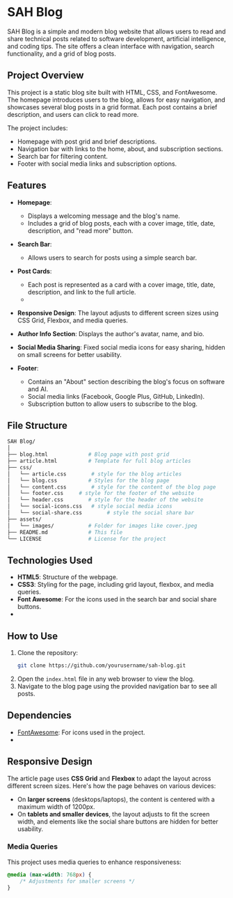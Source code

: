 
# SAH Blog

SAH Blog is a simple and modern blog website that allows users to read and share technical posts related to software development, artificial intelligence, and coding tips. The site offers a clean interface with navigation, search functionality, and a grid of blog posts.

## Project Overview

This project is a static blog site built with HTML, CSS, and FontAwesome. The homepage introduces users to the blog, allows for easy navigation, and showcases several blog posts in a grid format. Each post contains a brief description, and users can click to read more. 

The project includes:
- Homepage with post grid and brief descriptions.
- Navigation bar with links to the home, about, and subscription sections.
- Search bar for filtering content.
- Footer with social media links and subscription options.

## Features

- **Homepage**: 
  - Displays a welcoming message and the blog's name.
  - Includes a grid of blog posts, each with a cover image, title, date, description, and "read more" button.
  
- **Search Bar**: 
  - Allows users to search for posts using a simple search bar.
  
- **Post Cards**:
  - Each post is represented as a card with a cover image, title, date, description, and link to the full article.
  - 
- **Responsive Design**: The layout adjusts to different screen sizes using CSS Grid, Flexbox, and media queries.

- **Author Info Section**: Displays the author's avatar, name, and bio.

- **Social Media Sharing**: Fixed social media icons for easy sharing, hidden on small screens for better usability.

- **Footer**:
  - Contains an "About" section describing the blog's focus on software and AI.
  - Social media links (Facebook, Google Plus, GitHub, LinkedIn).
  - Subscription button to allow users to subscribe to the blog.

## File Structure

```bash
SAH Blog/
│
├── blog.html             # Blog page with post grid
├── article.html          # Template for full blog articles
├── css/
│   └── article.css        # style for the blog articles
│   └── blog.css          # Styles for the blog page
│   └── content.css        # style for the content of the blog page
│   └── footer.css 	   # style for the footer of the website
│   └── header.css        # style for the header of the website
│   └── social-icons.css   # style social media icons
│   └── social-share.css        # style the social share bar
├── assets/
│   └── images/           # Folder for images like cover.jpeg
├── README.md             # This file
└── LICENSE               # License for the project
```

## Technologies Used
- **HTML5**: Structure of the webpage.
- **CSS3**: Styling for the page, including grid layout, flexbox, and media queries.
- **Font Awesome**: For the icons used in the search bar and social share buttons.
- 
## How to Use

1. Clone the repository:
    ```bash
    git clone https://github.com/yourusername/sah-blog.git
    ```
2. Open the `index.html` file in any web browser to view the blog.
3. Navigate to the blog page using the provided navigation bar to see all posts.

## Dependencies

- [FontAwesome](https://cdnjs.cloudflare.com/ajax/libs/font-awesome/4.7.0/css/font-awesome.min.css): For icons used in the project.
- 

## Responsive Design

The article page uses **CSS Grid** and **Flexbox** to adapt the layout across different screen sizes. Here's how the page behaves on various devices:
- On **larger screens** (desktops/laptops), the content is centered with a maximum width of 1200px.
- On **tablets and smaller devices**, the layout adjusts to fit the screen width, and elements like the social share buttons are hidden for better usability.

### Media Queries

This project uses media queries to enhance responsiveness:
```css
@media (max-width: 768px) {
    /* Adjustments for smaller screens */
}
```

